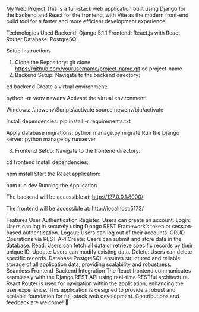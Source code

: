 My Web Project
This is a full-stack web application built using Django for the backend and React for the frontend, with Vite as the modern front-end build tool for a faster and more efficient development experience.

Technologies Used
Backend: Django 5.1.1
Frontend: React.js with React Router
Database: PostgreSQL

Setup Instructions
1. Clone the Repository:
git clone https://github.com/yourusername/project-name.git
cd project-name
2. Backend Setup:
Navigate to the backend directory:

cd backend
Create a virtual environment:

python -m venv newenv
Activate the virtual environment:

Windows:
.\newenv\Scripts\activate
source newenv/bin/activate


Install dependencies:
pip install -r requirements.txt


Apply database migrations:
python manage.py migrate
Run the Django server:
python manage.py runserver


3. Frontend Setup:
Navigate to the frontend directory:

cd frontend
Install dependencies:

npm install
Start the React application:

npm run dev
Running the Application

The backend will be accessible at:
http://127.0.0.1:8000/

The frontend will be accessible at:
http://localhost:5173/



Features
User Authentication
Register: Users can create an account.
Login: Users can log in securely using Django REST Framework’s token or session-based authentication.
Logout: Users can log out of their accounts.
CRUD Operations via REST API
Create: Users can submit and store data in the database.
Read: Users can fetch all data or retrieve specific records by their unique ID.
Update: Users can modify existing data.
Delete: Users can delete specific records.
Database
PostgreSQL ensures structured and reliable storage of all application data, providing scalability and robustness.
Seamless Frontend-Backend Integration
The React frontend communicates seamlessly with the Django REST API using real-time RESTful architecture.
React Router is used for navigation within the application, enhancing the user experience.
This application is designed to provide a robust and scalable foundation for full-stack web development. Contributions and feedback are welcome! 🎉
